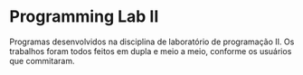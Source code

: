 # Programming Lab II
 Programas desenvolvidos na disciplina de laboratório de programação II. Os trabalhos foram todos feitos em dupla e meio a meio, conforme os usuários que commitaram.
